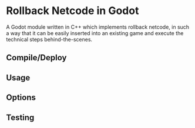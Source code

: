 # Rollback Netcode in Godot

A Godot module written in C++ which implements rollback netcode, in such a way that it can be easily inserted into an existing game and execute the technical steps behind-the-scenes.

## Compile/Deploy

## Usage

## Options

## Testing

